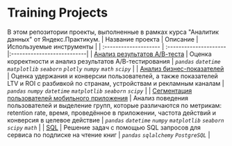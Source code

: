 # Training Projects
В этом репозитории проекты, выполненные в рамках курса "Аналитик данных" от Яндекс.Практикум.
| Название проекта | Описание | Используемые инструменты |
| :-------------------- | :--------------------- |:---------------------------|
| [Анализ результатов А/В-теста](https://github.com/ElenaShumilova/training_projects/tree/main/Analysis%20of%20AB-test%20results) | Оценка корректности и анализ результатов А/В-тестирования | *`pandas` `datetime` `matplotlib` `seaborn` `plotly` `numpy` `math` `scipy`* |
| [Анализ бизнес-показателей](https://github.com/ElenaShumilova/training_projects/tree/main/Analysis%20of%20business%20metrics) | Оценка удержания и конверсии пользователей, а также показателей LTV и ROI с разбивкой по странам, устройствам и рекламным каналам | *`pandas` `numpy` `datetime` `matplotlib` `seaborn` `scipy`* |
| [Сегментация пользователей мобильного приложения](https://github.com/ElenaShumilova/training_projects/tree/main/Segmentation%20of%20mobile%20app%20users) | Анализ поведения пользователей и выделение групп, которые различаются по метрикам: retention rate, время, проведённое в приложении, частота действий и конверсия в целевое действие | *`pandas` `datetime` `numpy` `matplotlib` `seaborn` `scipy` `math`* |
| [SQL](https://github.com/ElenaShumilova/training_projects/tree/main/SQL) | Решение задач с помощью SQL запросов для сервиса по подписке на чтение книг | *`pandas` `sqlalchemy` `PostgreSQL`* |
